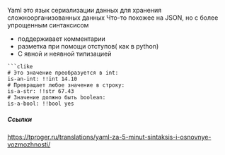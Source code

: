 Yaml это язык сериализации данных для хранения сложноорганизованных данных
Что-то похожее на JSON, но с более упрощенным синтаксисом
- поддерживает комментарии 
- разметка при помощи отступов( как в python)
- С явной и неявной типизацией
```
```clike
# Это значение преобразуется в int:
is-an-int: !!int 14.10
# Превращает любое значение в строку:
is-a-str: !!str 67.43
# Значение должно быть boolean:
is-a-bool: !!bool yes
```




##### Ссылки
https://tproger.ru/translations/yaml-za-5-minut-sintaksis-i-osnovnye-vozmozhnosti/